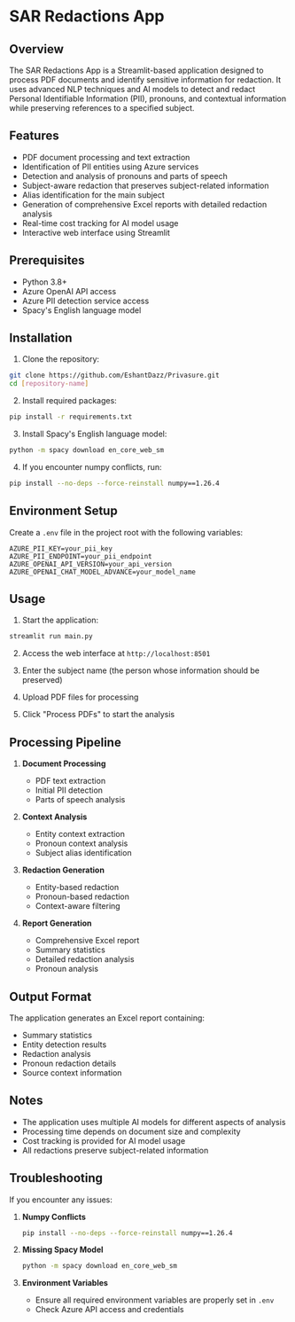 # SAR Redactions App

## Overview
The SAR Redactions App is a Streamlit-based application designed to process PDF documents and identify sensitive information for redaction. It uses advanced NLP techniques and AI models to detect and redact Personal Identifiable Information (PII), pronouns, and contextual information while preserving references to a specified subject.

## Features
- PDF document processing and text extraction
- Identification of PII entities using Azure services
- Detection and analysis of pronouns and parts of speech
- Subject-aware redaction that preserves subject-related information
- Alias identification for the main subject
- Generation of comprehensive Excel reports with detailed redaction analysis
- Real-time cost tracking for AI model usage
- Interactive web interface using Streamlit

## Prerequisites
- Python 3.8+
- Azure OpenAI API access
- Azure PII detection service access
- Spacy's English language model

## Installation

1. Clone the repository:
```bash
git clone https://github.com/EshantDazz/Privasure.git
cd [repository-name]
```

2. Install required packages:
```bash
pip install -r requirements.txt
```

3. Install Spacy's English language model:
```bash
python -m spacy download en_core_web_sm
```

4. If you encounter numpy conflicts, run:
```bash
pip install --no-deps --force-reinstall numpy==1.26.4
```

## Environment Setup

Create a `.env` file in the project root with the following variables:
```
AZURE_PII_KEY=your_pii_key
AZURE_PII_ENDPOINT=your_pii_endpoint
AZURE_OPENAI_API_VERSION=your_api_version
AZURE_OPENAI_CHAT_MODEL_ADVANCE=your_model_name
```

## Usage

1. Start the application:
```bash
streamlit run main.py
```

2. Access the web interface at `http://localhost:8501`

3. Enter the subject name (the person whose information should be preserved)

4. Upload PDF files for processing

5. Click "Process PDFs" to start the analysis

## Processing Pipeline

1. **Document Processing**
   - PDF text extraction
   - Initial PII detection
   - Parts of speech analysis

2. **Context Analysis**
   - Entity context extraction
   - Pronoun context analysis
   - Subject alias identification

3. **Redaction Generation**
   - Entity-based redaction
   - Pronoun-based redaction
   - Context-aware filtering

4. **Report Generation**
   - Comprehensive Excel report
   - Summary statistics
   - Detailed redaction analysis
   - Pronoun analysis

## Output Format

The application generates an Excel report containing:
- Summary statistics
- Entity detection results
- Redaction analysis
- Pronoun redaction details
- Source context information

## Notes

- The application uses multiple AI models for different aspects of analysis
- Processing time depends on document size and complexity
- Cost tracking is provided for AI model usage
- All redactions preserve subject-related information

## Troubleshooting

If you encounter any issues:

1. **Numpy Conflicts**
   ```bash
   pip install --no-deps --force-reinstall numpy==1.26.4
   ```

2. **Missing Spacy Model**
   ```bash
   python -m spacy download en_core_web_sm
   ```

3. **Environment Variables**
   - Ensure all required environment variables are properly set in `.env`
   - Check Azure API access and credentials

